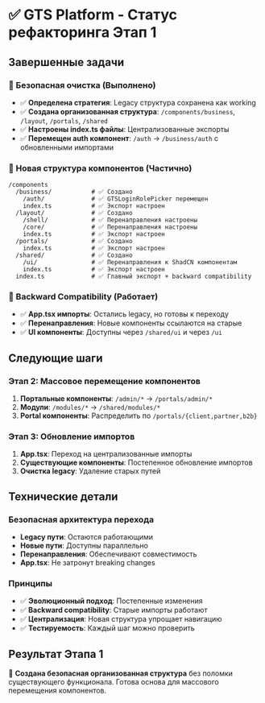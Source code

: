 # ✅ GTS Platform - Статус рефакторинга Этап 1

## Завершенные задачи

### 🧹 Безопасная очистка (Выполнено)
- ✅ **Определена стратегия**: Legacy структура сохранена как working
- ✅ **Создана организованная структура**: `/components/business`, `/layout`, `/portals`, `/shared`
- ✅ **Настроены index.ts файлы**: Централизованные экспорты
- ✅ **Перемещен auth компонент**: `/auth` → `/business/auth` с обновленными импортами

### 📁 Новая структура компонентов (Частично)
```
/components
  /business/           # ✅ Создано
    /auth/             # ✅ GTSLoginRolePicker перемещен
    index.ts           # ✅ Экспорт настроен
  /layout/             # ✅ Создано  
    /shell/            # ✅ Перенаправления настроены
    /core/             # ✅ Перенаправления настроены
    index.ts           # ✅ Экспорт настроен
  /portals/            # ✅ Создано
    index.ts           # ✅ Экспорт настроен
  /shared/             # ✅ Создано
    /ui/               # ✅ Перенаправления к ShadCN компонентам
    index.ts           # ✅ Экспорт настроен
  index.ts             # ✅ Главный экспорт + backward compatibility
```

### 🔄 Backward Compatibility (Работает)
- ✅ **App.tsx импорты**: Остались legacy, но готовы к переходу
- ✅ **Перенаправления**: Новые компоненты ссылаются на старые
- ✅ **UI компоненты**: Доступны через `/shared/ui` и через `/ui`

## Следующие шаги

### Этап 2: Массовое перемещение компонентов
1. **Портальные компоненты**: `/admin/*` → `/portals/admin/*`
2. **Модули**: `/modules/*` → `/shared/modules/*`
3. **Portal компоненты**: Распределить по `/portals/{client,partner,b2b}`

### Этап 3: Обновление импортов
1. **App.tsx**: Переход на централизованные импорты
2. **Существующие компоненты**: Постепенное обновление импортов
3. **Очистка legacy**: Удаление старых путей

## Технические детали

### Безопасная архитектура перехода
- **Legacy пути**: Остаются работающими
- **Новые пути**: Доступны параллельно
- **Перенаправления**: Обеспечивают совместимость  
- **App.tsx**: Не затронут breaking changes

### Принципы
- ✅ **Эволюционный подход**: Постепенные изменения
- ✅ **Backward compatibility**: Старые импорты работают
- ✅ **Централизация**: Новая структура упрощает навигацию
- ✅ **Тестируемость**: Каждый шаг можно проверить

## Результат Этапа 1
🎯 **Создана безопасная организованная структура** без поломки существующего функционала. Готова основа для массового перемещения компонентов.
